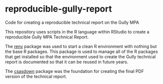 # reproducible-gully-report
Code for creating a reproducible technical report on the Gully MPA

This repository uses scripts in the R language within RStudio to create a reproducible Gully MPA Technical Report.

The [renv](https://rstudio.github.io/renv/index.html) package was used to start a clean R environment with nothing but the base R packages.  This package is used to 
manage all of the R packages that get installed so that the environment used to create the Gully technical report is 
documented so that it can be reused in future years. 

The [csasdown](https://github.com/pbs-assess/csasdown) package was the foundation for creating the final PDF version of the technical report.
